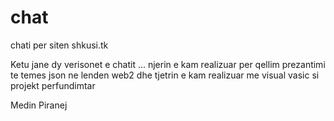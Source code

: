 # chat
chati per siten shkusi.tk

Ketu jane dy verisonet e chatit ... njerin e kam realizuar per qellim prezantimi te temes json ne lenden web2 dhe tjetrin e kam realizuar me visual vasic si projekt perfundimtar

Medin Piranej
